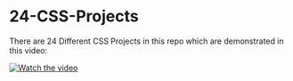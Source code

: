 # 24-CSS-Projects
There are 24 Different CSS Projects in this repo which are demonstrated in this video: 

[![Watch the video](https://img.youtube.com/vi/TzuWIHGFKCQ/maxresdefault.jpg)](https://youtu.be/TzuWIHGFKCQ)


